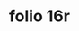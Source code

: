 ---
layout: edition
title: folio 16r
manuscript: Florence, Biblioteca Marucelliana, Carte Rajna XIX.15
sigla: R
iip: r0016r.tif
milestone: 31
---